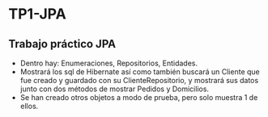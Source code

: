 # TP1-JPA

## Trabajo práctico JPA

- Dentro hay: Enumeraciones, Repositorios, Entidades.
- Mostrará los sql de Hibernate así como también buscará un Cliente que fue creado y guardado con su ClienteRepositorio, y mostrará sus datos junto con dos métodos de mostrar Pedidos y Domicilios.
- Se han creado otros objetos a modo de prueba, pero solo muestra 1 de ellos.
